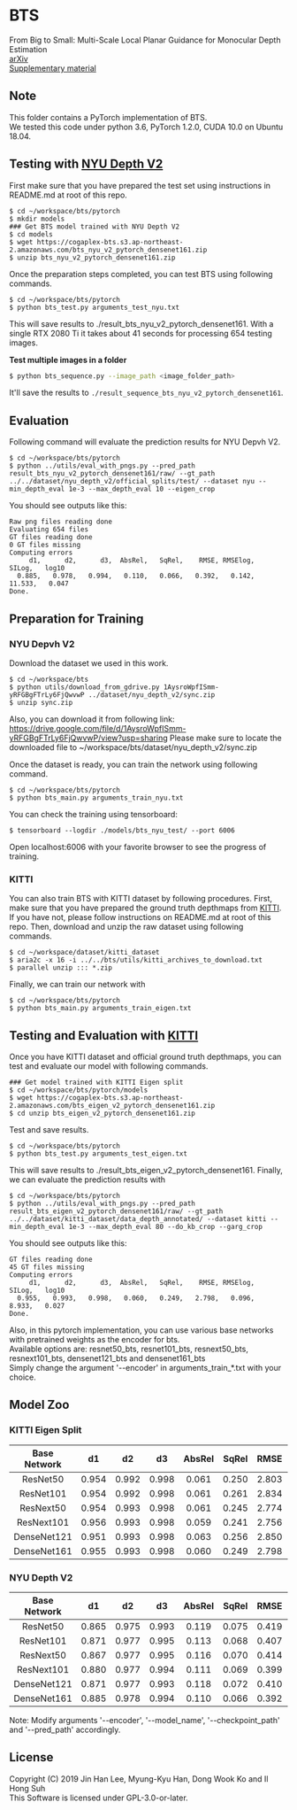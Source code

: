 # BTS
From Big to Small: Multi-Scale Local Planar Guidance for Monocular Depth Estimation   
[arXiv](https://arxiv.org/abs/1907.10326)  
[Supplementary material](https://arxiv.org/src/1907.10326v4/anc/bts_sm.pdf) 

## Note
This folder contains a PyTorch implementation of BTS.\
We tested this code under python 3.6, PyTorch 1.2.0, CUDA 10.0 on Ubuntu 18.04.

## Testing with [NYU Depth V2](https://cs.nyu.edu/~silberman/datasets/nyu_depth_v2.html)
First make sure that you have prepared the test set using instructions in README.md at root of this repo.
```shell
$ cd ~/workspace/bts/pytorch
$ mkdir models
### Get BTS model trained with NYU Depth V2
$ cd models
$ wget https://cogaplex-bts.s3.ap-northeast-2.amazonaws.com/bts_nyu_v2_pytorch_densenet161.zip
$ unzip bts_nyu_v2_pytorch_densenet161.zip
```
Once the preparation steps completed, you can test BTS using following commands.
```
$ cd ~/workspace/bts/pytorch
$ python bts_test.py arguments_test_nyu.txt
```
This will save results to ./result_bts_nyu_v2_pytorch_densenet161. With a single RTX 2080 Ti it takes about 41 seconds for processing 654 testing images. 

**Test multiple images in a folder**

```bash
$ python bts_sequence.py --image_path <image_folder_path>
```

It'll save the results to `./result_sequence_bts_nyu_v2_pytorch_densenet161`.

## Evaluation
Following command will evaluate the prediction results for NYU Depvh V2.
```
$ cd ~/workspace/bts/pytorch
$ python ../utils/eval_with_pngs.py --pred_path result_bts_nyu_v2_pytorch_densenet161/raw/ --gt_path ../../dataset/nyu_depth_v2/official_splits/test/ --dataset nyu --min_depth_eval 1e-3 --max_depth_eval 10 --eigen_crop
```

You should see outputs like this:
```
Raw png files reading done
Evaluating 654 files
GT files reading done
0 GT files missing
Computing errors
     d1,      d2,      d3,  AbsRel,   SqRel,    RMSE, RMSElog,   SILog,   log10
  0.885,   0.978,   0.994,   0.110,   0.066,   0.392,   0.142,  11.533,   0.047
Done.
```

## Preparation for Training
### NYU Depvh V2
Download the dataset we used in this work.
```
$ cd ~/workspace/bts
$ python utils/download_from_gdrive.py 1AysroWpfISmm-yRFGBgFTrLy6FjQwvwP ../dataset/nyu_depth_v2/sync.zip
$ unzip sync.zip
```
Also, you can download it from following link:
https://drive.google.com/file/d/1AysroWpfISmm-yRFGBgFTrLy6FjQwvwP/view?usp=sharing
Please make sure to locate the downloaded file to ~/workspace/bts/dataset/nyu_depth_v2/sync.zip

Once the dataset is ready, you can train the network using following command.
```
$ cd ~/workspace/bts/pytorch
$ python bts_main.py arguments_train_nyu.txt
```
You can check the training using tensorboard:
```
$ tensorboard --logdir ./models/bts_nyu_test/ --port 6006
```
Open localhost:6006 with your favorite browser to see the progress of training.

### KITTI
You can also train BTS with KITTI dataset by following procedures.
First, make sure that you have prepared the ground truth depthmaps from [KITTI](http://www.cvlibs.net/download.php?file=data_depth_annotated.zip).
If you have not, please follow instructions on README.md at root of this repo.
Then, download and unzip the raw dataset using following commands.
```
$ cd ~/workspace/dataset/kitti_dataset
$ aria2c -x 16 -i ../../bts/utils/kitti_archives_to_download.txt
$ parallel unzip ::: *.zip
```
Finally, we can train our network with
```
$ cd ~/workspace/bts/pytorch
$ python bts_main.py arguments_train_eigen.txt
```

## Testing and Evaluation with [KITTI](http://www.cvlibs.net/datasets/kitti/eval_depth.php?benchmark=depth_prediction)
Once you have KITTI dataset and official ground truth depthmaps, you can test and evaluate our model with following commands.
```
### Get model trained with KITTI Eigen split
$ cd ~/workspace/bts/pytorch/models
$ wget https://cogaplex-bts.s3.ap-northeast-2.amazonaws.com/bts_eigen_v2_pytorch_densenet161.zip
$ cd unzip bts_eigen_v2_pytorch_densenet161.zip
```
Test and save results.
```
$ cd ~/workspace/bts/pytorch
$ python bts_test.py arguments_test_eigen.txt
```
This will save results to ./result_bts_eigen_v2_pytorch_densenet161.
Finally, we can evaluate the prediction results with
```
$ cd ~/workspace/bts/pytorch
$ python ../utils/eval_with_pngs.py --pred_path result_bts_eigen_v2_pytorch_densenet161/raw/ --gt_path ../../dataset/kitti_dataset/data_depth_annotated/ --dataset kitti --min_depth_eval 1e-3 --max_depth_eval 80 --do_kb_crop --garg_crop
```
You should see outputs like this:
```
GT files reading done
45 GT files missing
Computing errors
     d1,      d2,      d3,  AbsRel,   SqRel,    RMSE, RMSElog,   SILog,   log10
  0.955,   0.993,   0.998,   0.060,   0.249,   2.798,   0.096,   8.933,   0.027
Done.
```

Also, in this pytorch implementation, you can use various base networks with pretrained weights as the encoder for bts.\
Available options are: resnet50_bts, resnet101_bts, resnext50_bts, resnext101_bts, densenet121_bts and densenet161_bts\
Simply change the argument '--encoder' in arguments_train_*.txt with your choice.

## Model Zoo
### KITTI Eigen Split

| Base Network |   d1  |   d2  |   d3  | AbsRel | SqRel |  RMSE | RMSElog | SILog | log10 | #Params |          Model Download          |
|:------------:|:-----:|:-----:|:-----:|:------:|:-----:|:-----:|:-------:|:-----:|:-----:|:-------:|:--------------------------------:|
| ResNet50     | 0.954 | 0.992 | 0.998 |  0.061 | 0.250 | 2.803 |   0.098 | 9.030 | 0.027 |   49.5M | [bts_eigen_v2_pytorch_resnet50](https://cogaplex-bts.s3.ap-northeast-2.amazonaws.com/bts_eigen_v2_pytorch_resnet50.zip)  |
| ResNet101    | 0.954 | 0.992 | 0.998 |  0.061 | 0.261 | 2.834 |   0.099 | 9.075 | 0.027 |   68.5M | [bts_eigen_v2_pytorch_resnet101](https://cogaplex-bts.s3.ap-northeast-2.amazonaws.com/bts_eigen_v2_pytorch_resnet101.zip) |
| ResNext50    | 0.954 | 0.993 | 0.998 |  0.061 | 0.245 | 2.774 |   0.098 | 9.014 | 0.027 |   49.0M | [bts_eigen_v2_pytorch_resnext50](https://cogaplex-bts.s3.ap-northeast-2.amazonaws.com/bts_eigen_v2_pytorch_resnext50.zip)  |
| ResNext101   | 0.956 | 0.993 | 0.998 |  0.059 | 0.241 | 2.756 |   0.096 | 8.781 | 0.026 |  112.8M | [bts_eigen_v2_pytorch_resnext101](https://cogaplex-bts.s3.ap-northeast-2.amazonaws.com/bts_eigen_v2_pytorch_resnext101.zip)  |
| DenseNet121  | 0.951 | 0.993 | 0.998 |  0.063 | 0.256 | 2.850 |   0.100 | 9.221 | 0.028 |   21.2M | [bts_eigen_v2_pytorch_densenet121](https://cogaplex-bts.s3.ap-northeast-2.amazonaws.com/bts_eigen_v2_pytorch_densenet121.zip) |
| DenseNet161  | 0.955 | 0.993 | 0.998 |  0.060 | 0.249 | 2.798 |   0.096 | 8.933 | 0.027 |   47.0M | [bts_eigen_v2_pytorch_densenet161](https://cogaplex-bts.s3.ap-northeast-2.amazonaws.com/bts_eigen_v2_pytorch_densenet161.zip) |

### NYU Depth V2

| Base Network |   d1  |   d2  |   d3  | AbsRel | SqRel |  RMSE | RMSElog |  SILog | log10 | #Params |         Model Download         |
|:------------:|:-----:|:-----:|:-----:|:------:|:-----:|:-----:|:-------:|:------:|:-----:|:-------:|:------------------------------:|
| ResNet50     | 0.865 | 0.975 | 0.993 |  0.119 | 0.075 | 0.419 |   0.152 | 12.368 | 0.051 |   49.5M | [bts_nyu_v2_pytorch_resnet50](https://cogaplex-bts.s3.ap-northeast-2.amazonaws.com/bts_nyu_v2_pytorch_resnet50.zip) |
| ResNet101    | 0.871 | 0.977 | 0.995 |  0.113 | 0.068 | 0.407 |   0.148 | 11.886 | 0.049 |   68.5M | [bts_nyu_v2_pytorch_resnet101](https://cogaplex-bts.s3.ap-northeast-2.amazonaws.com/bts_nyu_v2_pytorch_resnet101.zip) |
| ResNext50    | 0.867 | 0.977 | 0.995 |  0.116 | 0.070 | 0.414 |   0.150 | 12.186 | 0.050 |   49.0M | [bts_nyu_v2_pytorch_resnext50](https://cogaplex-bts.s3.ap-northeast-2.amazonaws.com/bts_nyu_v2_pytorch_resnext50.zip)  |
| ResNext101   | 0.880 | 0.977 | 0.994 |  0.111 | 0.069 | 0.399 |   0.145 | 11.680 | 0.048 |  112.8M | [bts_nyu_v2_pytorch_resnext101](https://cogaplex-bts.s3.ap-northeast-2.amazonaws.com/bts_nyu_v2_pytorch_resnext101.zip)  |
| DenseNet121  | 0.871 | 0.977 | 0.993 |  0.118 | 0.072 | 0.410 |   0.149 | 12.028 | 0.050 |   21.2M | [bts_nyu_v2_pytorch_densenet121](https://cogaplex-bts.s3.ap-northeast-2.amazonaws.com/bts_nyu_v2_pytorch_densenet121.zip) |
| DenseNet161  | 0.885 | 0.978 | 0.994 |  0.110 | 0.066 | 0.392 |   0.142 | 11.533 | 0.047 |   47.0M | [bts_nyu_v2_pytorch_densenet161](https://cogaplex-bts.s3.ap-northeast-2.amazonaws.com/bts_nyu_v2_pytorch_densenet161.zip) |

Note: Modify arguments '--encoder', '--model_name', '--checkpoint_path' and '--pred_path' accordingly.

## License
Copyright (C) 2019 Jin Han Lee, Myung-Kyu Han, Dong Wook Ko and Il Hong Suh \
This Software is licensed under GPL-3.0-or-later.

